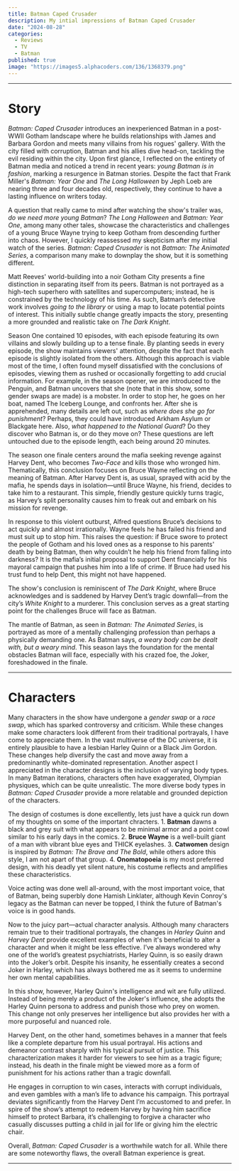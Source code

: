 ```yaml
---
title: Batman Caped Crusader
description: My intial impressions of Batman Caped Crusader
date: "2024-08-28"
categories:
  - Reviews
  - TV
  - Batman
published: true
image: "https://images5.alphacoders.com/136/1368379.png"
---
```


---

# Story
*Batman: Caped Crusader* introduces an inexperienced Batman in a post-WWII Gotham landscape where he builds relationships with James and Barbara Gordon and meets many villains from his rogues' gallery. With the city filled with corruption, Batman and his allies dive head-on, tackling the evil residing within the city. Upon first glance, I reflected on the entirety of Batman media and noticed a trend in recent years: *young Batman is in fashion*, marking a resurgence in Batman stories. Despite the fact that Frank Miller's *Batman: Year One* and *The Long Halloween* by Jeph Loeb are nearing three and four decades old, respectively, they continue to have a lasting influence on writers today.

A question that really came to mind after watching the show's trailer was, *do we need more young Batman*? *The Long Halloween* and *Batman: Year One*, among many other tales, showcase the characteristics and challenges of a young Bruce Wayne trying to keep Gotham from descending further into chaos. However, I quickly reassessed my skepticism after my initial watch of the series. *Batman: Caped Crusader* is not *Batman: The Animated Series*, a comparison many make to downplay the show, but it is something different.

Matt Reeves' world-building into a noir Gotham City presents a fine distinction in separating itself from its peers. Batman is not portrayed as a high-tech superhero with satellites and supercomputers; instead, he is constrained by the technology of his time. As such, Batman’s detective work involves *going to the library* or using a map to locate potential points of interest. This initially subtle change greatly impacts the story, presenting a more grounded and realistic take on *The Dark Knight*.

Season One contained 10 episodes, with each episode featuring its own villains and slowly building up to a tense finale. By planting seeds in every episode, the show maintains viewers' attention, despite the fact that each episode is slightly isolated from the others. Although this approach is viable most of the time, I often found myself dissatisfied with the conclusions of episodes, viewing them as rushed or occasionally forgetting to add crucial information. For example, in the season opener, we are introduced to the Penguin, and Batman uncovers that she (note that in this show, some gender swaps are made) is a mobster. In order to stop her, he goes on her boat, named The Iceberg Lounge, and confronts her. After she is apprehended, many details are left out, such as *where does she go for punishment*? Perhaps, they could have introduced Arkham Asylum or Blackgate here. Also, *what happened to the National Guard*? Do they discover who Batman is, or do they move on? These questions are left untouched due to the episode length, each being around 20 minutes.

The season one finale centers around the mafia seeking revenge against Harvey Dent, who becomes *Two-Face* and kills those who wronged him. Thematically, this conclusion focuses on Bruce Wayne reflecting on the meaning of Batman. After Harvey Dent is, as usual, sprayed with acid by the mafia, he spends days in isolation—until Bruce Wayne, his friend, decides to take him to a restaurant. This simple, friendly gesture quickly turns tragic, as Harvey’s split personality causes him to freak out and embark on his mission for revenge.

In response to this violent outburst, Alfred questions Bruce’s decisions to act quickly and almost irrationally. Wayne feels he has failed his friend and must suit up to stop him. This raises the question: if Bruce swore to protect the people of Gotham and his loved ones as a response to his parents' death by being Batman, then why couldn’t he help his friend from falling into darkness? It is the mafia’s initial proposal to support Dent financially for his mayoral campaign that pushes him into a life of crime. If Bruce had used his trust fund to help Dent, this might not have happened.

The show's conclusion is reminiscent of *The Dark Knight*, where Bruce acknowledges and is saddened by Harvey Dent’s tragic downfall—from the city’s *White Knight* to a murderer. This conclusion serves as a great starting point for the challenges Bruce will face as Batman.

The mantle of Batman, as seen in *Batman: The Animated Series*, is portrayed as more of a mentally challenging profession than perhaps a physically demanding one. As Batman says, *a weary body can be dealt with, but a weary mind*. This season lays the foundation for the mental obstacles Batman will face, especially with his crazed foe, the Joker, foreshadowed in the finale.

---

# Characters 

Many characters in the show have undergone a *gender swap* or a *race swap*, which has sparked controversy and criticism. While these changes make some characters look different from their traditional portrayals, I have come to appreciate them. In the vast multiverse of the DC universe, it is entirely plausible to have a lesbian Harley Quinn or a Black Jim Gordon. These changes help diversify the cast and move away from a predominantly white-dominated representation. Another aspect I appreciated in the character designs is the inclusion of varying body types. In many Batman iterations, characters often have exaggerated, Olympian physiques, which can be quite unrealistic. The more diverse body types in *Batman: Caped Crusader* provide a more relatable and grounded depiction of the characters.

The design of costumes is done excellently, lets just have a quick run down of my thoughts on some of the important chracters.
    1. **Batman** dawns a black and grey suit with what appears to be minimal armor and a point cowl similar to his early days in the comics.
    2. **Bruce Wayne** is a well-built giant of a man with vibrant blue eyes and THICK eyelashes.
    3. **Catwomen** design is inspired by *Batman: The Brave and The Bold*, while others adore this style, I am not apart of that group.
    4. **Onomatopoeia** is my most preferred design, with his deadly yet silent nature, his costume reflects and amplifies these characteristics.

Voice acting was done well all-around, with the most important voice, that of Batman, being superbly done Hamish Linklater, although Kevin Conroy's legacy as the Batman can never be topped, I think the future of Batman's voice is in good hands. 

Now to the juicy part—actual character analysis. Although many characters remain true to their traditional portrayals, the changes in *Harley Quinn* and *Harvey Dent* provide excellent examples of when it's beneficial to alter a character and when it might be less effective. I’ve always wondered why one of the world’s greatest psychiatrists, Harley Quinn, is so easily drawn into the Joker’s orbit. Despite his insanity, he essentially creates a second Joker in Harley, which has always bothered me as it seems to undermine her own mental capabilities.

In this show, however, Harley Quinn's intelligence and wit are fully utilized. Instead of being merely a product of the Joker's influence, she adopts the Harley Quinn persona to address and punish those who prey on women. This change not only preserves her intelligence but also provides her with a more purposeful and nuanced role.

Harvey Dent, on the other hand, sometimes behaves in a manner that feels like a complete departure from his usual portrayal. His actions and demeanor contrast sharply with his typical pursuit of justice. This characterization makes it harder for viewers to see him as a tragic figure; instead, his death in the finale might be viewed more as a form of punishment for his actions rather than a tragic downfall. 

He engages in corruption to win cases, interacts with corrupt individuals, and even gambles with a man’s life to advance his campaign. This portrayal deviates significantly from the Harvey Dent I’m accustomed to and prefer. In spire of the show’s attempt to redeem Harvey by having him sacrifice himself to protect Barbara, it’s challenging to forgive a character who casually discusses putting a child in jail for life or giving him the electric chair.

Overall, *Batman: Caped Crusader* is a worthwhile watch for all. While there are some noteworthy flaws, the overall Batman experience is great.

---








